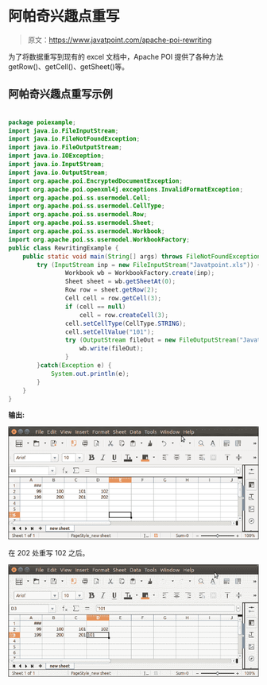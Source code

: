 # 阿帕奇兴趣点重写

> 原文：<https://www.javatpoint.com/apache-poi-rewriting>

为了将数据重写到现有的 excel 文档中，Apache POI 提供了各种方法 getRow()、getCell()、getSheet()等。

## 阿帕奇兴趣点重写示例

```java

package poiexample;
import java.io.FileInputStream;
import java.io.FileNotFoundException;
import java.io.FileOutputStream;
import java.io.IOException;
import java.io.InputStream;
import java.io.OutputStream;
import org.apache.poi.EncryptedDocumentException;
import org.apache.poi.openxml4j.exceptions.InvalidFormatException;
import org.apache.poi.ss.usermodel.Cell;
import org.apache.poi.ss.usermodel.CellType;
import org.apache.poi.ss.usermodel.Row;
import org.apache.poi.ss.usermodel.Sheet;
import org.apache.poi.ss.usermodel.Workbook;
import org.apache.poi.ss.usermodel.WorkbookFactory;
public class RewritingExample {
	public static void main(String[] args) throws FileNotFoundException, IOException, EncryptedDocumentException, InvalidFormatException {
		try (InputStream inp = new FileInputStream("Javatpoint.xls")) {
		        Workbook wb = WorkbookFactory.create(inp);
		        Sheet sheet = wb.getSheetAt(0);
		        Row row = sheet.getRow(2);
		        Cell cell = row.getCell(3);
		        if (cell == null)
		            cell = row.createCell(3);
		        cell.setCellType(CellType.STRING);
		        cell.setCellValue("101");	    
		        try (OutputStream fileOut = new FileOutputStream("Javatpoint.xls")) {
		            wb.write(fileOut);
		        }
	    }catch(Exception e) {
	    	System.out.println(e);
	    }
	}
}

```

**输出:**

![Apache POI Rewriting](img/43c71b2599473643bafd8a6d7352267f.png)

在 202 处重写 102 之后。

![Apache POI Rewriting](img/688773b126292e416f9a284e6f04234b.png)